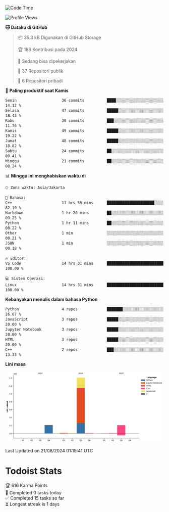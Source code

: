<!--START_SECTION:waka-->
![Code Time](http://img.shields.io/badge/Code%20Time-19%20hrs%205%20mins-blue)

![Profile Views](http://img.shields.io/badge/Profil%20dilihat-661-blue)

**🐱 Dataku di GitHub** 

> 📦 35.3 kB Digunakan di GitHub Storage 
 > 
> 🏆 188 Kontribusi pada 2024
 > 
> 💼 Sedang bisa dipekerjakan
 > 
> 📜 37 Repositori publik 
 > 
> 🔑 6 Repositori pribadi 
 > 
📅 **Paling produktif saat Kamis** 

```text
Senin                    36 commits          ████░░░░░░░░░░░░░░░░░░░░░   14.12 % 
Selasa                   47 commits          █████░░░░░░░░░░░░░░░░░░░░   18.43 % 
Rabu                     30 commits          ███░░░░░░░░░░░░░░░░░░░░░░   11.76 % 
Kamis                    49 commits          █████░░░░░░░░░░░░░░░░░░░░   19.22 % 
Jumat                    48 commits          █████░░░░░░░░░░░░░░░░░░░░   18.82 % 
Sabtu                    24 commits          ██░░░░░░░░░░░░░░░░░░░░░░░   09.41 % 
Minggu                   21 commits          ██░░░░░░░░░░░░░░░░░░░░░░░   08.24 % 
```


📊 **Minggu ini menghabiskan waktu di** 

```text
🕑︎ Zona waktu: Asia/Jakarta

💬 Bahasa: 
C++                      11 hrs 55 mins      █████████████████████░░░░   82.10 % 
Markdown                 1 hr 20 mins        ██░░░░░░░░░░░░░░░░░░░░░░░   09.25 % 
Python                   1 hr 11 mins        ██░░░░░░░░░░░░░░░░░░░░░░░   08.22 % 
Other                    1 min               ░░░░░░░░░░░░░░░░░░░░░░░░░   00.21 % 
JSON                     1 min               ░░░░░░░░░░░░░░░░░░░░░░░░░   00.18 % 

🔥 Editor: 
VS Code                  14 hrs 31 mins      █████████████████████████   100.00 % 

💻 Sistem Operasi: 
Linux                    14 hrs 31 mins      █████████████████████████   100.00 % 
```

**Kebanyakan menulis dalam bahasa Python** 

```text
Python                   4 repos             ███████░░░░░░░░░░░░░░░░░░   26.67 % 
JavaScript               3 repos             █████░░░░░░░░░░░░░░░░░░░░   20.00 % 
Jupyter Notebook         3 repos             █████░░░░░░░░░░░░░░░░░░░░   20.00 % 
HTML                     3 repos             █████░░░░░░░░░░░░░░░░░░░░   20.00 % 
C++                      2 repos             ███░░░░░░░░░░░░░░░░░░░░░░   13.33 % 
```



**Lini masa**

![Lines of Code chart](https://raw.githubusercontent.com/yusuf601/yusuf601/main/assets/bar_graph.png)


 Last Updated on 21/08/2024 01:19:41 UTC
<!--END_SECTION:waka-->
# Todoist Stats

<!-- TODO-IST:START -->
🏆  616 Karma Points           
🌸  Completed 0 tasks today           
✅  Completed 15 tasks so far           
⏳  Longest streak is 1 days
<!-- TODO-IST:END -->

